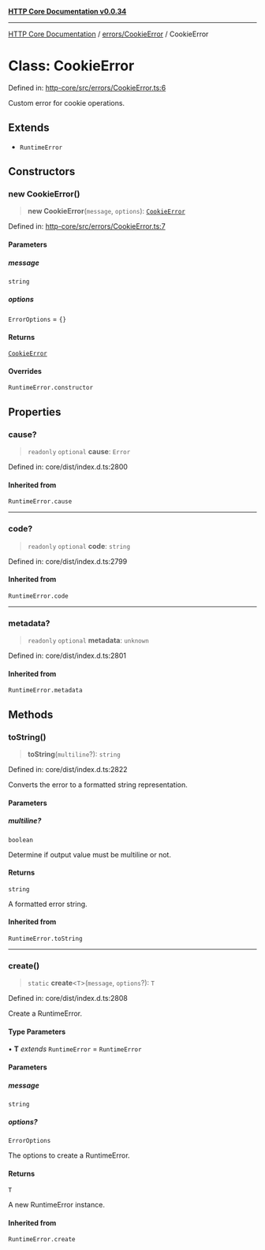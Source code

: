 [**HTTP Core Documentation v0.0.34**](../../../README.md)

***

[HTTP Core Documentation](../../../modules.md) / [errors/CookieError](../README.md) / CookieError

# Class: CookieError

Defined in: [http-core/src/errors/CookieError.ts:6](https://github.com/stonemjs/http-core/blob/1848d2cc8e9419d9e370ae707c528a45d3c2ac5a/src/errors/CookieError.ts#L6)

Custom error for cookie operations.

## Extends

- `RuntimeError`

## Constructors

### new CookieError()

> **new CookieError**(`message`, `options`): [`CookieError`](CookieError.md)

Defined in: [http-core/src/errors/CookieError.ts:7](https://github.com/stonemjs/http-core/blob/1848d2cc8e9419d9e370ae707c528a45d3c2ac5a/src/errors/CookieError.ts#L7)

#### Parameters

##### message

`string`

##### options

`ErrorOptions` = `{}`

#### Returns

[`CookieError`](CookieError.md)

#### Overrides

`RuntimeError.constructor`

## Properties

### cause?

> `readonly` `optional` **cause**: `Error`

Defined in: core/dist/index.d.ts:2800

#### Inherited from

`RuntimeError.cause`

***

### code?

> `readonly` `optional` **code**: `string`

Defined in: core/dist/index.d.ts:2799

#### Inherited from

`RuntimeError.code`

***

### metadata?

> `readonly` `optional` **metadata**: `unknown`

Defined in: core/dist/index.d.ts:2801

#### Inherited from

`RuntimeError.metadata`

## Methods

### toString()

> **toString**(`multiline`?): `string`

Defined in: core/dist/index.d.ts:2822

Converts the error to a formatted string representation.

#### Parameters

##### multiline?

`boolean`

Determine if output value must be multiline or not.

#### Returns

`string`

A formatted error string.

#### Inherited from

`RuntimeError.toString`

***

### create()

> `static` **create**\<`T`\>(`message`, `options`?): `T`

Defined in: core/dist/index.d.ts:2808

Create a RuntimeError.

#### Type Parameters

• **T** *extends* `RuntimeError` = `RuntimeError`

#### Parameters

##### message

`string`

##### options?

`ErrorOptions`

The options to create a RuntimeError.

#### Returns

`T`

A new RuntimeError instance.

#### Inherited from

`RuntimeError.create`
